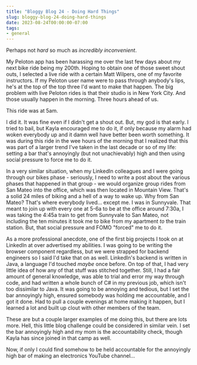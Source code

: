 ```yaml
---
title: "Bloggy Blog 24 - Doing Hard Things"
slug: bloggy-blog-24-doing-hard-things
date: 2023-08-24T00:00:00-07:00
tags:
- general
---
```

Perhaps not _hard_ so much as _incredibly inconvenient_.

My Peloton app has been harassing me over the last few days about my next bike ride being my 200th. Hoping to obtain one of those sweet shout outs, I selected a live ride with a certain Matt Wilpers, one of my favorite instructors. If my Peloton user name were to pass through anybody's lips, he's at the top of the top three I'd want to make that happen. The big problem with live Peloton rides is that their studio is in New York City. And those usually happen in the morning. Three hours ahead of us.

This ride was at 5am.

I did it. It was fine even if I didn't get a shout out. But, my god is that early. I tried to bail, but Kayla encouraged me to do it, if only because my alarm had woken everybody up and it damn well have better been worth something. It was during this ride in the wee hours of the morning that I realized that this was part of a larger trend I've taken in the last decade or so of my life: setting a bar that's annoyingly (but not unachievably) high and then using social pressure to force me to do it.

In a very similar situation, when my LinkedIn colleagues and I were going through our bikes phase - seriously, I need to write a post about the various phases that happened in that group - we would organize group rides from San Mateo into the office, which was then located in Mountain View. That's a solid 24 miles of biking and a hell of a way to wake up. Why from San Mateo? That's where everybody lived... except me. I was in Sunnyvale. That meant to join up with every one at 5-6a to be at the office around 7:30a, I was taking the 4:45a train to get from Sunnyvale to San Mateo, not including the ten minutes it took me to bike from my apartment _to_ the train station. But, that social pressure and FOMO "forced" me to do it.

As a more professional anecdote, one of the first big projects I took on at LinkedIn at over advertised my abilities. I was going to be writing the browser component regardless, but we were strapped for backend engineers so I said I'd take that on as well. LinkedIn's backend is written in Java, a language I'd touched _maybe_ once before. On top of that, I had very little idea of how any of that stuff was stitched together. Still, I had a fair amount of general knowledge, was able to trial and error my way through code, and had written a whole bunch of C# in my previous job, which isn't too dissimilar to Java. It was going to be annoying and tedious, but I set the bar annoyingly high, ensured somebody was holding me accountable, and I got it done. Had to pull a couple evenings at home making it happen, but I learned a lot and built up clout with other members of the team.

These are but a couple larger examples of me doing this, but there are lots more. Hell, this little blog challenge could be considered in similar vein. I set the bar annoyingly high and my mom is the accountability check, though Kayla has since joined in that camp as well.

Now, if only I could find somehow to be held accountable for the annoyingly high bar of making an electronics YouTube channel...

